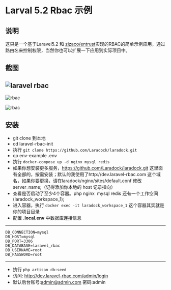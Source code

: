 # Larval 5.2 Rbac 示例

## 说明

这只是一个基于Laravel5.2 和 [zizaco/entrust](https://github.com/Zizaco/entrust)实现的RBAC的简单示例应用，通过路由名来控制权限，当然你也可以扩展一下应用到实际项目中。



## 截图

## ![laravel rbac](http://7bv7rl.com1.z0.glb.clouddn.com/536EDDB1-A462-4E60-A912-6429340BE429.png)



![rbac](http://7bv7rl.com1.z0.glb.clouddn.com/4EFB5F11-E0AD-46ED-A800-7D07A4587924.png)



![rbac](http://7bv7rl.com1.z0.glb.clouddn.com/A0BBACE4-B4D1-4FCF-AE69-B7F0014495E9.png)

## 安装

- git clone 到本地
- cd laravel-rbac-init
- 执行 `git clone https://github.com/Laradock/laradock.git`
- cp env-example .env
- 执行 `docker-compose up -d nginx mysql redis`
- 如果你想安装更多服务，https://github.com/Laradock/laradock.git 这里面有全部的，按需安装；默认的我使用了http://dev.laravel-rbac.com 这个域名，如果你要更换，请在laradock/nginx/sites/default.conf 修改 server_name;（记得添加你本地的 host 记录指向）
- 查看是否启动了至少4个容器。php nginx  mysql redis 还有一个工作空间(laradock_workspace_1);
- 进入容器，执行 `docker exec -it laradock_workspace_1` 这个容器其实就是你的项目目录
- 配置 **.local.env** 中数据库连接信息
---
```
DB_CONNECTION=mysql
DB_HOST=mysql
DB_PORT=3306
DB_DATABASE=laravel_rbac
DB_USERNAME=root
DB_PASSWORD=root
```
---
- 执行 `php artisan db:seed`
- 访问: http://dev.laravel-rbac.com/admin/login
- 默认后台账号:admin@admin.com 密码:admin
